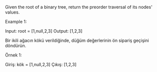 Given the root of a binary tree, return the preorder traversal of its nodes' values.

Example 1:

Input: root = [1,null,2,3]
Output: [1,2,3]

Bir ikili ağacın kökü verildiğinde, düğüm değerlerinin ön sipariş geçişini döndürün.

Örnek 1:

Giriş: kök = [1,null,2,3]
Çıkış: [1,2,3]

